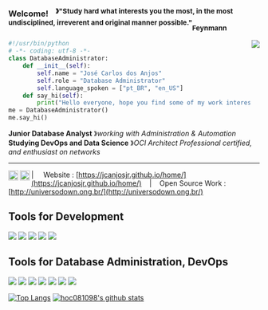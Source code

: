 ### Welcome! &nbsp;&nbsp;<sup> &#12299;"Study hard what interests you the most, in the most undisciplined, irreverent and original manner possible."</sup><sub>Feynmann</sub>
<img align=right src="https://img.icons8.com/plasticine/100/000000/rick-sanchez.png"/>


```python
#!/usr/bin/python
# -*- coding: utf-8 -*-
class DatabaseAdministrator:
    def __init__(self):
        self.name = "José Carlos dos Anjos"
        self.role = "Database Administrator"
        self.language_spoken = ["pt_BR", "en_US"]
    def say_hi(self):
        print("Hello everyone, hope you find some of my work interesting.")
me = DatabaseAdministrator()
me.say_hi()
```


**Junior Database Analyst** &#12299;_working with Administration & Automation_
<br/>
**Studying DevOps and Data Science** &#12299;_OCI Architect Professional certified, and enthusiast on networks_

----

<a href="mailto:josec.dosanjos@gmail.com">
  <img align="left" alt="José C. Instagram" width="20px" src="https://cdn.jsdelivr.net/npm/simple-icons@v3/icons/gmail.svg" />
</a>
<a href="https://www.linkedin.com/in/josecarlosdosanjosjr/">
  <img align="left" alt="José C. LinkedIn" width="20px" src="https://cdn.jsdelivr.net/npm/simple-icons@v3/icons/linkedin.svg" />
</a>

| &nbsp;&nbsp;&nbsp; Website : [https://jcanjosjr.github.io/home/](https://jcanjosjr.github.io/home/) &nbsp;&nbsp;&nbsp;|&nbsp;&nbsp;&nbsp; Open Source Work : [http://universodown.ong.br/](http://universodown.ong.br/)

## Tools for Development
<p>
<img src="https://img.icons8.com/dusk/64/000000/python.png"/>
<img src="https://img.icons8.com/dusk/64/000000/java-coffee-cup-logo.png"/>
<img src="https://img.icons8.com/dusk/64/000000/javascript.png"/>
<img src="https://img.icons8.com/dusk/64/000000/html-5.png"/>
<img src="https://img.icons8.com/dusk/64/000000/css3.png"/>
</p>
  
## Tools for Database Administration, DevOps
<p>
<img src="https://img.icons8.com/plasticine/90/000000/oracle-linux.png"/>
<img src="https://img.icons8.com/plasticine/90/000000/oracle-pl-sql--v3.png"/>
<img src="https://img.icons8.com/plasticine/90/000000/bash.png"/>
<img src="https://img.icons8.com/plasticine/90/000000/skydrive.png"/>
<img src="https://img.icons8.com/plasticine/90/000000/linux-client.png"/>
<img src="https://img.icons8.com/plasticine/90/000000/logs-folder.png"/>
<img src="https://img.icons8.com/plasticine/90/000000/api.png"/>
</p>

[![Top Langs](https://github-readme-stats.vercel.app/api/top-langs/?username=jcanjosjr&show_icons=true&theme=buefy&layout=compact&cache_seconds=1800&langs_count=8)](https://github.com/jcanjosjr)
[![hoc081098's github stats](https://github-readme-stats.vercel.app/api?username=jcanjosjr&show_icons=true&show_icons=true&theme=buefy&count_private=true&cache_seconds=1800&line_height=24)](https://github.com/jcanjosjr)
